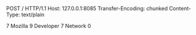POST / HTTP/1.1
Host: 127.0.0.1:8085
Transfer-Encoding: chunked
Content-Type: text/plain

7
Mozilla
9
Developer
7
Network
0

